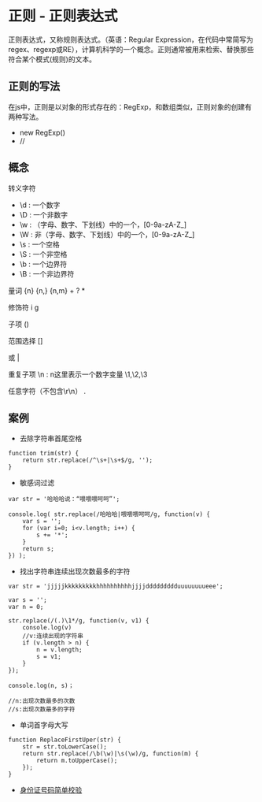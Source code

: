 # 正则 - 正则表达式

正则表达式，又称规则表达式。（英语：Regular Expression，在代码中常简写为regex、regexp或RE），计算机科学的一个概念。正则通常被用来检索、替换那些符合某个模式(规则)的文本。

## 正则的写法

在js中，正则是以对象的形式存在的：RegExp，和数组类似，正则对象的创建有两种写法。
- new RegExp()
- //

## 概念

转义字符

- \d : 一个数字
- \D : 一个非数字
- \w : （字母、数字、下划线）中的一个，[0-9a-zA-Z_]
- \W : 非（字母、数字、下划线）中的一个，[0-9a-zA-Z_]
- \s : 一个空格
- \S : 一个非空格
- \b : 一个边界符
- \B : 一个非边界符

量词
{n}
{n,}
{n,m}
+
?
*

修饰符
i
g

子项
()

范围选择
[]

或
|

重复子项
\n : n这里表示一个数字变量
\1,\2,\3

任意字符（不包含\r\n）
.

## 案例
-   去除字符串首尾空格

```
function trim(str) {
    return str.replace(/^\s+|\s+$/g, '');
}
```

-   敏感词过滤

```
var str = '哈哈哈说：“喂喂喂呵呵”';

console.log( str.replace(/哈哈哈|喂喂喂呵呵/g, function(v) {
    var s = '';
    for (var i=0; i<v.length; i++) {
        s += '*';
    }
    return s;
}) );
```

-   找出字符串连续出现次数最多的字符

```
var str = 'jjjjjkkkkkkkkkhhhhhhhhhhjjjjddddddddduuuuuuuueee';

var s = '';
var n = 0;

str.replace(/(.)\1*/g, function(v, v1) {
    console.log(v)
    //v:连续出现的字符串
    if (v.length > n) {
        n = v.length;
        s = v1;
    }
});

console.log(n, s)；

//n:出现次数最多的次数
//s:出现次数最多的字符
```

-   单词首字母大写

```
function ReplaceFirstUper(str) {
    str = str.toLowerCase();
    return str.replace(/\b(\w)|\s(\w)/g, function(m) {
        return m.toUpperCase();  
    });
}
```

-   [身份证号码简单校验](https://github.com/esperanza1211/note/blob/master/doc/RegExp/%E8%BA%AB%E4%BB%BD%E8%AF%81%E5%8F%B7%E7%A0%81%E7%AE%80%E5%8D%95%E9%AA%8C%E8%AF%81.md)
